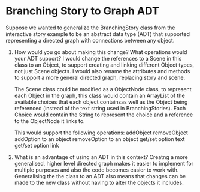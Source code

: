 # Branching Story to Graph ADT

Suppose we wanted to generalize the BranchingStory class from the interactive story example to be an abstract data type (ADT) that supported representing a directed graph with connections between any object.

1. How would you go about making this change? What operations would your ADT support?
   I would change the references to a Scene in this class to an Object, to support creating and linking different Object types, not just Scene objects. I would also rename the attributes and methods to support a more general directed graph, replacing story and scene.

   The Scene class could be modified as a ObjectNode class, to represent each Object in the graph, this class would contain an ArrayList of the available choices that each object containsas well as the Object being referenced (instead of the text string used in BranchingStories). Each Choice would contain the String to represent the choice and a reference to the ObjectNode it links to.

   This would support the following operations:
   addObject
   removeObject
   addOption to an object
   removeOption to an object
   get/set option text
   get/set option link

2. What is an advantage of using an ADT in this context?
   Creatng a more generalised, higher level directed graph makes it easier to implement for multiple purposes and also the code becomes easier to work with.
   Generalising the the class to an ADT also means that changes can be made to the new class without having to alter the objects it includes.
